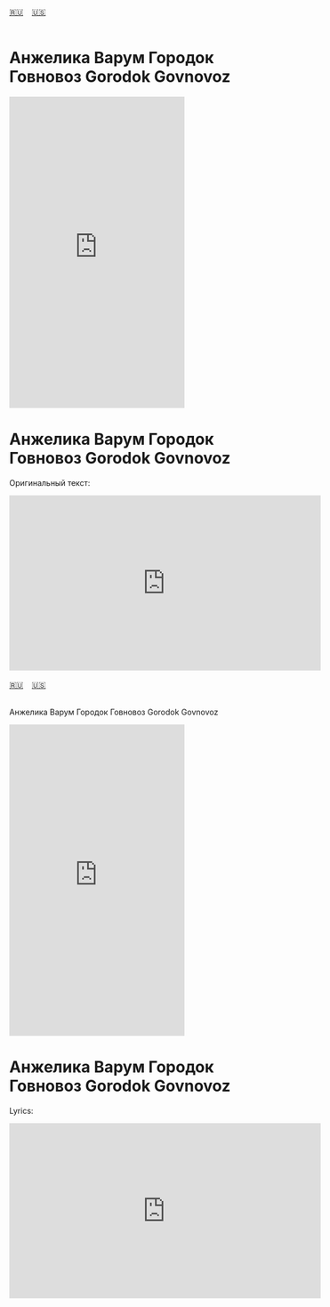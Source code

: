 <span id="ru"><a href='#ru'>🇷🇺</a> &nbsp;&nbsp;&nbsp;<a href='#en'>🇺🇸</a> &nbsp;&nbsp;&nbsp;</span><br><br>
# Анжелика Варум Городок Говновоз Gorodok Govnovoz
<iframe width="315" height="560" src="https://www.youtube.com/embed/5lAMSOk9S-c" frameborder="0" allow="accelerometer; autoplay; clipboard-write; encrypted-media; gyroscope; picture-in-picture; web-share"allowfullscreen></iframe>

# Анжелика Варум Городок Говновоз Gorodok Govnovoz


Оригинальный текст:



<iframe width="560" height="315" src="https://www.youtube.com/embed/MlO5zufzS2o" title="player" frameborder="0" allow="accelerometer; autoplay; clipboard-write; encrypted-media; gyroscope; picture-in-picture; web-share" referrerpolicy="strict-origin-when-cross-origin" allowfullscreen></iframe>
<br><br>
<span id="en"><a href='#ru'>🇷🇺</a> &nbsp;&nbsp;&nbsp;<a href='#en'>🇺🇸</a> &nbsp;&nbsp;&nbsp;</span><br><br>

Анжелика Варум Городок Говновоз Gorodok Govnovoz

<iframe width="315" height="560" src="https://www.youtube.com/embed/h9_GgK9eue4" frameborder="0" allow="accelerometer; autoplay; clipboard-write; encrypted-media; gyroscope; picture-in-picture; web-share"allowfullscreen></iframe>

# Анжелика Варум Городок Говновоз Gorodok Govnovoz

Lyrics:



<iframe width="560" height="315" src="https://www.youtube.com/embed/MlO5zufzS2o" title="player" frameborder="0" allow="accelerometer; autoplay; clipboard-write; encrypted-media; gyroscope; picture-in-picture; web-share" referrerpolicy="strict-origin-when-cross-origin" allowfullscreen></iframe>
<br><br>
